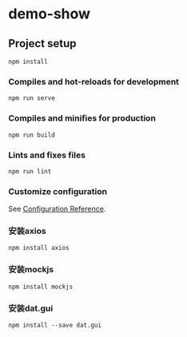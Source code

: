 # demo-show

## Project setup
```
npm install
```

### Compiles and hot-reloads for development
```
npm run serve
```

### Compiles and minifies for production
```
npm run build
```

### Lints and fixes files
```
npm run lint
```

### Customize configuration
See [Configuration Reference](https://cli.vuejs.org/config/).

### 安装axios
```
npm install axios
```
### 安装mockjs
```
npm install mockjs
```
### 安装dat.gui
```
npm install --save dat.gui
```